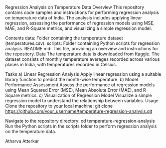 Regression Analysis on Temperature Data
Overview
This repository contains code samples and instructions for performing regression analysis on temperature data of India. The analysis includes applying linear regression, assessing the performance of regression models using MSE, MAE, and R-Square metrics, and visualizing a simple regression model.

Contents
data: Folder containing the temperature dataset (temperatures.csv).
scripts: Folder containing Python scripts for regression analysis.
README.md: This file, providing an overview and instructions for the repository.
Data
The temperature data is downloaded from Kaggle. The dataset consists of monthly temperature averages recorded across various places in India, with temperatures recorded in Celsius.

Tasks
a) Linear Regression Analysis
Apply linear regression using a suitable library function to predict the month-wise temperature.
b) Model Performance Assessment
Assess the performance of regression models using Mean Squared Error (MSE), Mean Absolute Error (MAE), and R-Square metrics.
c) Visualization of Regression Model
Visualize a simple regression model to understand the relationship between variables.
Usage
Clone the repository to your local machine:
git clone https://github.com/your_username/temperature-regression-analysis.git

Navigate to the repository directory:
cd temperature-regression-analysis
Run the Python scripts in the scripts folder to perform regression analysis on the temperature data.

Atharva Atterkar